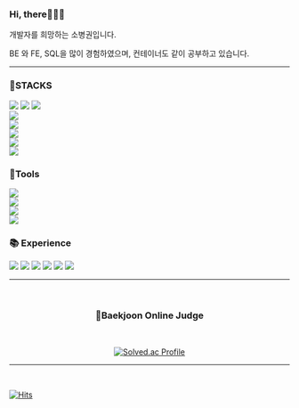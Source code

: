 ### Hi, there🙋🏽‍♂️
<p>개발자를 희망하는 소병권입니다.</p>
<p>BE 와 FE, SQL을 많이 경험하였으며, 컨테이너도 같이 공부하고 있습니다.</p>
<hr>
<h3 text align ="left">💪STACKS</h3>
<p text align="left">
<img src="https://img.shields.io/badge/Springboot -76cd51?style=flat-square&logo=Springboot&logoColor=white"/> <img src="https://img.shields.io/badge/Spring -76cd51?style=flat-square&logo=Spring&logoColor=white"/> <img src="https://img.shields.io/badge/JAVA-3776AB?style=flat-square&logo=JAVA&logoColor=white"/>
<br>
<img src ="https://img.shields.io/badge/Gradle-02303A?style=flat-the-badge&logo=Gradle&logoColor=white"><br>
<img src="https://img.shields.io/badge/javascript-F7DF1E?style=flat-square&logo=javascript&logoColor=black"/><br>
<img src ="https://img.shields.io/badge/mysql-4479A1?style=flat-the-badge&logo=mysql&logoColor=white"><br>
<img src="https://img.shields.io/badge/Python-3776AB?style=fLAT-the-badge&logo=Python&logoColor=white"><br>
<img src="https://img.shields.io/badge/POSTMAN-fc9303?style=flat-square&logo=postman&logoColor=white"/>
<h3  align ="left">🔨Tools</h3>
<p text align="left">
<img src ="https://img.shields.io/badge/eclipseide-2C2255?style=flat-the-badge&logo=eclipseide&logoColor=white"><br> 
<img src ="https://img.shields.io/badge/pycharm-000000?style=flat-the-badge&logo=pycharm&logoColor=white" ><br> 
<img src ="https://img.shields.io/badge/visualstudiocode-007ACC?style=flat-the-badge&logo=visualstudiocode&logoColor=white"><br>
<img src ="https://img.shields.io/badge/GitLab-FC6D26?style=flat-the-badge&logo=GitLab&logoColor=white">


<h3  align ="left">📚 Experience</h3>
<p text align="left">
<img src ="https://img.shields.io/badge/React-61DAFB?style=flat-the-badge&logo=React&logoColor=white">
<img src ="https://img.shields.io/badge/Node.js-339933?style=flat-the-badge&logo=Node.js&logoColor=white">
<img src ="https://img.shields.io/badge/Next.js-000000?style=flat-the badge&logo=Next.js&logoColor=white"> 
<img src ="https://img.shields.io/badge/Amazon AWS-232F3E?style=flat-the-badge&logo=Amazon AWS&logoColor=white">
<img src ="https://img.shields.io/badge/Jenkins-D24939?style=flat-the-badge&logo=Jenkins&logoColor=white">
<img src ="https://img.shields.io/badge/Oracle-F90000?style=flat-the-badge&logo=Oracle&logoColor=white">
 
<!-- <hr>
<br>
<h3  align ="center">Language</h3>
<br> -->

<!-- <div align="center">
 ![Top Langs](https://github-readme-stats.vercel.app/api/top-langs/?username=SOBEUNGKEUN&layout=compact&theme=tokyonight)
</div> -->
<br>
<hr>
<br>
<h3  align ="center">💾Baekjoon Online Judge</h3>
<br>
<div align="center">
 
[![Solved.ac Profile](http://mazassumnida.wtf/api/v2/generate_badge?boj=rnjsqudth)](https://solved.ac/rnjsqudth)
 
</div>
<hr>
<br>


[![Hits](https://hits.seeyoufarm.com/api/count/incr/badge.svg?url=https%3A%2F%2Fgithub.com%2FSOBEUNGKEUN&count_bg=%2379C83D&title_bg=%23555555&icon=&icon_color=%23E7E7E7&title=hits&edge_flat=false)](https://hits.seeyoufarm.com)
